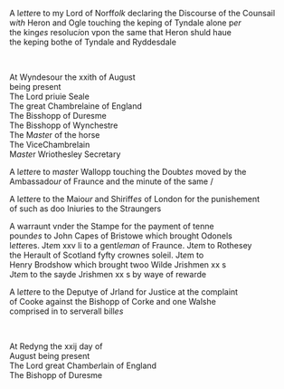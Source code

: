 ---
---
<div><div>
	<p>
		A l<i>ette</i>re to my Lord of Norff<i>olk</i> declaring the Discourse of the Counsail
		<br />w<i>i</i>t<i>h</i> Heron and Ogle touching the keping of Tyndale alone p<i>er</i>
		<br />the king<i>es</i> resoluc<i>i</i>on vpon the same that Heron shuld haue
		<br />the keping bothe of Tyndale and Ryddesdale
	</p>
<br /></div>
   <div>
      <p> 
		At Wyndesour the xxith of August
		<br />being present
		<br />The Lord priuie Seale
		<br />The great Chambrelaine of England
		<br />The Bisshopp of Duresme
		<br />The Bisshopp of Wynchestre
		<br />The M<i>aste</i>r of the horse
		<br />The ViceChambrelain
		<br />M<i>aste</i>r Wriothesley Secretary
	</p>
      <p>
		A l<i>ette</i>re to m<i>aste</i>r Wallopp touching the Doubt<i>es</i> moved by the
		<br />Ambassado<i>ur</i> of Fraunce and the minute of the same /
	</p>
      <p>
		A l<i>ette</i>re to the Maio<i>ur</i> and Shiriff<i>es</i> of London for the punishement
		<br />of such as doo Iniuries to the Straungers
	</p>
      <p>
		A warraunt vnder the Stampe for the payment of tenne
		<br />pound<i>es</i> to John Capes of Bristowe which brought Odonels
		<br />l<i>ette</i>res. Jt<i>e</i>m xxv li to a gent<i>leman</i> of Fraunce. Jt<i>e</i>m to Rothesey
		<br />the Herault of Scotland fyfty crownes soleil. Jt<i>e</i>m to
		<br />Henry Brodshow which brought twoo Wilde Jrishmen xx s
		<br />Jt<i>e</i>m to the sayde Jrishmen xx s by waye of rewarde
	</p>
      <p>
		A l<i>ette</i>re to the Deputye of Jrland for Justice at the complaint
		<br />of Cooke against the Bishopp of Corke and one Walshe
		<br />comprised in to serverall bill<i>es</i>
	</p>
<br /></div>
   <div>
      <p>
		At Redyng the xxij day of 
		<br />August being present
		<br />The Lord great Chamb<i>er</i>lain of England
		<br />The Bishopp of Duresme
		</p></div></div>